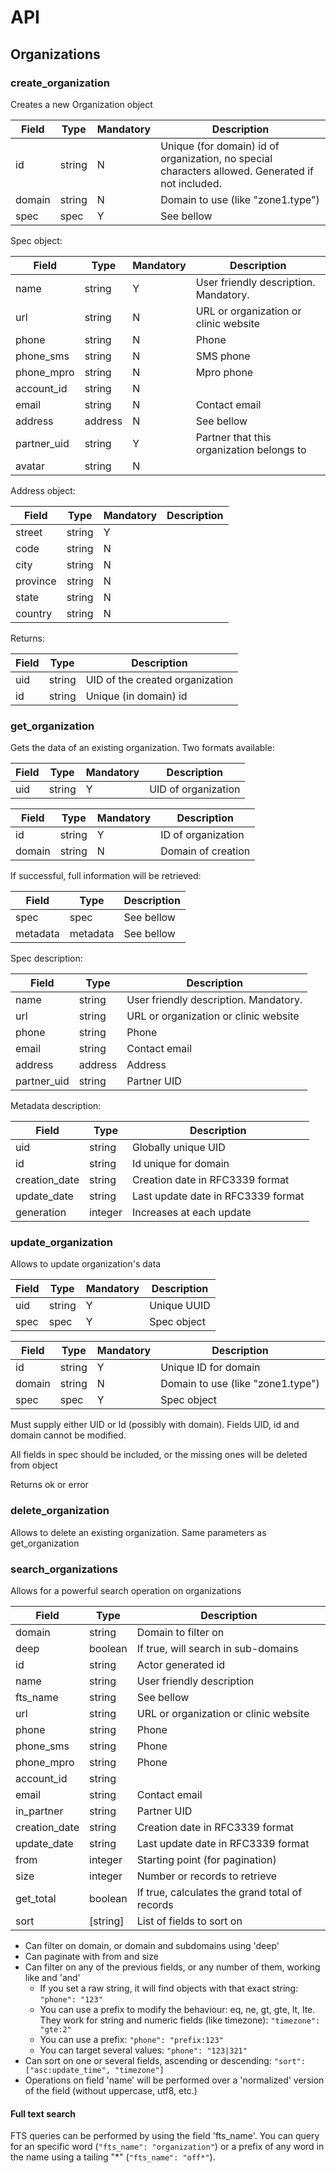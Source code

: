 # API


## Organizations


### create_organization
Creates a new Organization object

|Field|Type|Mandatory|Description
|---|---|---|---
|id|string|N|Unique (for domain) id of organization, no special characters allowed. Generated if not included.
|domain|string|N|Domain to use (like "zone1.type")
|spec|spec|Y|See bellow

Spec object:

|Field|Type|Mandatory|Description
|---|---|---|---
|name|string|Y|User friendly description. Mandatory.
|url|string|N|URL or organization or clinic website
|phone|string|N|Phone
|phone_sms|string|N|SMS phone
|phone_mpro|string|N|Mpro phone
|account_id|string|N|
|email|string|N|Contact email
|address|address|N|See bellow
|partner_uid|string|Y|Partner that this organization belongs to
|avatar|string|N|


Address object:

|Field|Type|Mandatory|Description
|---|---|---|---
|street|string|Y|
|code|string|N|
|city|string|N|
|province|string|N|
|state|string|N|
|country|string|N|


Returns:


|Field|Type|Description
|---|---|---
|uid|string|UID of the created organization
|id|string|Unique (in domain) id


### get_organization
Gets the data of an existing organization. Two formats available:

|Field|Type|Mandatory|Description
|---|---|---|---
|uid|string|Y|UID of organization


|Field|Type|Mandatory|Description
|---|---|---|---
|id|string|Y|ID of organization
|domain|string|N|Domain of creation


If successful, full information will be retrieved:

|Field|Type|Description
|---|---|---
|spec|spec|See bellow
|metadata|metadata|See bellow


Spec description:

|Field|Type|Description
|---|---|---
|name|string|User friendly description. Mandatory.
|url|string|URL or organization or clinic website
|phone|string|Phone
|email|string|Contact email
|address|address|Address
|partner_uid|string|Partner UID

Metadata description:

|Field|Type|Description
|---|---|---
|uid|string|Globally unique UID
|id|string|Id unique for domain
|creation_date|string|Creation date in RFC3339 format
|update_date|string|Last update date in RFC3339 format
|generation|integer|Increases at each update



### update_organization
Allows to update organization's data

|Field|Type|Mandatory|Description
|---|---|---|---
|uid|string|Y|Unique UUID
|spec|spec|Y|Spec object

|Field|Type|Mandatory|Description
|---|---|---|---
|id|string|Y|Unique ID for domain
|domain|string|N|Domain to use (like "zone1.type")
|spec|spec|Y|Spec object

Must supply either UID or Id (possibly with domain). Fields UID, id and domain cannot be modified.

All fields in spec should be included, or the missing ones will be deleted from object


Returns ok or error


### delete_organization

Allows to delete an existing organization. Same parameters as get_organization


### search_organizations
Allows for a powerful search operation on organizations


|Field|Type|Description
|---|---|---
|domain|string|Domain to filter on
|deep|boolean|If true, will search in sub-domains
|id|string|Actor generated id
|name|string|User friendly description
|fts_name|string|See bellow
|url|string|URL or organization or clinic website
|phone|string|Phone
|phone_sms|string|Phone
|phone_mpro|string|Phone
|account_id|string|
|email|string|Contact email
|in_partner|string|Partner UID
|creation_date|string|Creation date in RFC3339 format
|update_date|string|Last update date in RFC3339 format
|from|integer|Starting point (for pagination)
|size|integer|Number or records to retrieve
|get_total|boolean|If true, calculates the grand total of records
|sort|\[string\]|List of fields to sort on

* Can filter on domain, or domain and subdomains using 'deep'
* Can paginate with from and size
* Can filter on any of the previous fields, or any number of them, working like and 'and'
  * If you set a raw string, it will find objects with that exact string: `"phone": "123"`
  * You can use a prefix to modify the behaviour: eq, ne, gt, gte, lt, lte. They work for string and numeric fields (like timezone): `"timezone": "gte:2"` 
  * You can use a prefix: `"phone": "prefix:123"`
  * You can target several values: `"phone": "123|321"`
* Can sort on one or several fields, ascending or descending: `"sort": ["asc:update_time", "timezone"]` 
* Operations on field 'name' will be performed over a 'normalized' version of the field (without uppercase, utf8, etc.)

#### Full text search

FTS queries can be performed by using the field 'fts_name'. You can query for an specific word (`"fts_name": "organization"`) or a prefix of any word in the name using a tailing "*" (`"fts_name": "off*"`).


